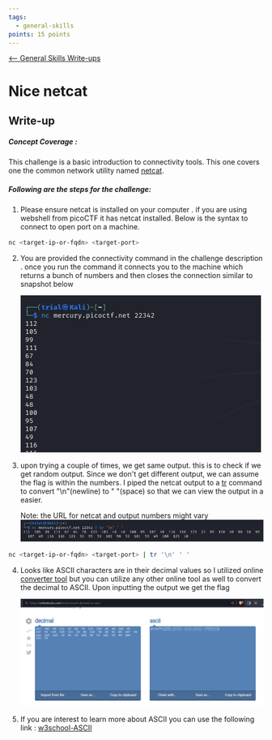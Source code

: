 ```yaml
---
tags:
  - general-skills
points: 15 points
---
```


[<-- General Skills Write-ups](../writeup-list.md)

# Nice netcat

## Write-up
##### Concept Coverage :
This challenge is a basic introduction to connectivity tools. This one covers one the common network utility named [netcat](https://www.geeksforgeeks.org/introduction-to-netcat/).

##### Following are the steps for the challenge: 
1. Please ensure netcat is installed on your computer . if you are using webshell from picoCTF it has netcat installed. Below is the syntax to connect to open port on a machine.
   
```bash
nc <target-ip-or-fqdn> <target-port>
```

2. You are provided the connectivity command in the challenge description . once you run the command it connects you to the machine which returns a bunch of numbers and then closes the connection similar to snapshot below
   
   ![netcat-output](./assets/netcat-output.png) 

3. upon trying a couple of times, we get same output. this is to check if we get random output. Since we don't get different output, we can assume the flag is within the numbers. I piped the netcat output to a [tr](https://www.geeksforgeeks.org/tr-command-in-unix-linux-with-examples/) command to convert "\\n"(newline) to " "(space) so that we can view the output in a easier. 
   
   Note: the URL for netcat and output numbers might vary
   ![netcat-tr](./assets/netcat-tr.png)
   
```bash
nc <target-ip-or-fqdn> <target-port> | tr '\n' ' '
```

 4. Looks like ASCII characters are in their decimal values so I utilized online [converter tool](https://onlinetools.com/ascii/convert-decimal-to-ascii) but you can utilize any other online tool as well to convert the decimal to ASCII. Upon inputting the output we get the flag

    ![decimal-to-ascii](./assets/decimal-to-ascii.png)

5. If you are interest to learn more about ASCII you can use the following link : [w3school-ASCII](https://www.w3schools.com/charsets/ref_html_ascii.asp)
